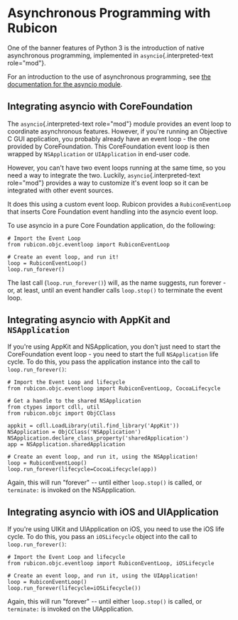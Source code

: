 # Asynchronous Programming with Rubicon

One of the banner features of Python 3 is the introduction of native
asynchronous programming, implemented in `asyncio`{.interpreted-text
role="mod"}.

For an introduction to the use of asynchronous programming, see [the
documentation for the asyncio
module](https://docs.python.org/3/library/asyncio.html).

## Integrating asyncio with CoreFoundation

The `asyncio`{.interpreted-text role="mod"} module provides an event
loop to coordinate asynchronous features. However, if you're running an
Objective C GUI application, you probably already have an event loop -
the one provided by CoreFoundation. This CoreFoundation event loop is
then wrapped by `NSApplication` or `UIApplication` in end-user code.

However, you can't have two event loops running at the same time, so you
need a way to integrate the two. Luckily, `asyncio`{.interpreted-text
role="mod"} provides a way to customize it's event loop so it can be
integrated with other event sources.

It does this using a custom event loop. Rubicon provides a
`RubiconEventLoop` that inserts Core Foundation event handling into the
asyncio event loop.

To use asyncio in a pure Core Foundation application, do the following:

    # Import the Event Loop
    from rubicon.objc.eventloop import RubiconEventLoop

    # Create an event loop, and run it!
    loop = RubiconEventLoop()
    loop.run_forever()

The last call (`loop.run_forever()`) will, as the name suggests, run
forever - or, at least, until an event handler calls `loop.stop()` to
terminate the event loop.

## Integrating asyncio with AppKit and `NSApplication`

If you're using AppKit and NSApplication, you don't just need to start
the CoreFoundation event loop - you need to start the full
`NSApplication` life cycle. To do this, you pass the application
instance into the call to `loop.run_forever()`:

    # Import the Event Loop and lifecycle
    from rubicon.objc.eventloop import RubiconEventLoop, CocoaLifecycle

    # Get a handle to the shared NSApplication
    from ctypes import cdll, util
    from rubicon.objc import ObjCClass

    appkit = cdll.LoadLibrary(util.find_library('AppKit'))
    NSApplication = ObjCClass('NSApplication')
    NSApplication.declare_class_property('sharedApplication')
    app = NSApplication.sharedApplication

    # Create an event loop, and run it, using the NSApplication!
    loop = RubiconEventLoop()
    loop.run_forever(lifecycle=CocoaLifecycle(app))

Again, this will run "forever" -- until either `loop.stop()` is called,
or `terminate:` is invoked on the NSApplication.

## Integrating asyncio with iOS and UIApplication

If you're using UIKit and UIApplication on iOS, you need to use the iOS
life cycle. To do this, you pass an `iOSLifecycle` object into the call
to `loop.run_forever()`:

    # Import the Event Loop and lifecycle
    from rubicon.objc.eventloop import RubiconEventLoop, iOSLifecycle

    # Create an event loop, and run it, using the UIApplication!
    loop = RubiconEventLoop()
    loop.run_forever(lifecycle=iOSLifecycle())

Again, this will run "forever" -- until either `loop.stop()` is called,
or `terminate:` is invoked on the UIApplication.
